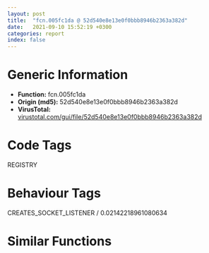 ```yaml
---
layout: post
title:  "fcn.005fc1da @ 52d540e8e13e0f0bbb8946b2363a382d"
date:   2021-09-10 15:52:19 +0300
categories: report
index: false
---
```


# Generic Information
- **Function:** fcn.005fc1da
- **Origin (md5):** 52d540e8e13e0f0bbb8946b2363a382d
- **VirusTotal:** [virustotal.com/gui/file/52d540e8e13e0f0bbb8946b2363a382d][virustotal_ref]

# Code Tags
<span class="tag" id="REGISTRY">REGISTRY</span>


# Behaviour Tags
<span class="bhv-tag" id="CREATES_SOCKET_LISTENER">CREATES_SOCKET_LISTENER / 0.02142218961080634</span>

# Similar Functions
<script type="text/javascript" src="https://www.gstatic.com/charts/loader.js"></script>
<script type="text/javascript">

    google.charts.load('current', {'packages':['corechart']});
    google.charts.setOnLoadCallback(drawChart);

    function drawChart() {
    var data = new google.visualization.DataTable();
        data.addColumn('number', 'X');
        data.addColumn('number', 'Y');
        data.addColumn({type: 'string', role: 'tooltip', 'p': {'html': true}});
        data.addColumn({'type': 'string', 'role': 'style'});
        
        data.addRows([
    [6639.6806640625, -17000.13671875, '<b><a href="/report/fcn.005fc1da@52d540e8e13e0f0bbb8946b2363a382d">fcn.005fc1da</a><br>@52d540e8e13e0f0bbb8946b2363a382d</b><br>', 'point { fill-color: #e0440e; }'],
[-6639.6806640625, 17000.134765625, '<b><a href="/report/fcn.10005f30@4c3818fdf32d89a09257dbc9d3e142ea">fcn.10005f30</a><br>@4c3818fdf32d89a09257dbc9d3e142ea</b><br>', 'null'],

        ]);

    var options = {
        title: 'Similarity Plot',
        legend: 'none',
        colors: ['#dedbd9', '#e6693e', '#ec8f6e', '#f3b49f', '#f6c7b6'],
        tooltip: {isHtml: true, trigger: 'both'},
        explorer: {
        actions: ["dragToZoom", "rightClickToReset"],
        },
        chartArea: {
        width: '80%',
        height: '80%'
        },
        width: '100%',
        height: '100%'
    };

    var chart = new google.visualization.ScatterChart(document.getElementById('chart_div'));

    chart.draw(data, options);
    }
    
</script>


<div id="chart_div" style="width: 100%px; height: 100%;"></div>

# Disassembled Code
{% highlight nasm %}

push ebp
lea ebp, [esp-0x2108]
mov eax, 0x2108
call fcn.00607200
push 0xffffffffffffffff
push 0x66b2e4
mov eax, dword
push eax
sub esp, 0x20
mov eax, dword[section..data]
xor eax, ebp
mov dword[ebp+0x2104], eax
push ebx
push esi
push edi
push eax
lea eax, [ebp-0xc]
mov dword
mov dword[ebp-0x10], esp
mov edi, ecx
mov dword[ebp-0x18], edi
mov dword[ebp-0x28], edi
mov ebx, dword[ebp+0x2110]
mov dword[ebp-0x24], ebx
mov eax, dword[ebp+0x2114]
mov dword[ebp-0x1c], eax
mov eax, dword[ebp+0x2118]
mov dword[ebp-0x2c], eax
xor esi, esi
mov dword[ebp-0x14], esi
lea eax, [ebp+0x104]
push eax
call fcn.005fdd27
test eax, eax
js 0x5fc54a
lea eax, [ebp-0x14]
push eax
lea eax, [ebp+0x104]
push eax
call fcn.0060198f
pop ecx
pop ecx
mov ecx, edi
test eax, eax
jne 0x5fc27d
push 0x20f
call fcn.005fd852
jmp 0x5fc54a
call fcn.0060119c
lea eax, [ebp+0x104]
push eax
mov ecx, edi
call fcn.005fdd27
test eax, eax
js 0x5fc54a
movzx eax, word[ebp-0x14]
sub eax, 8
je 0x5fc515
sub eax, 9
je 0x5fc3f9
dec eax
dec eax
je 0x5fc391
sub eax, 0x3ff5
jne 0x5fc537
lea ecx, [ebp+0x104]
lea edx, [ecx+2]
mov ax, word[ecx]
add ecx, 2
cmp ax, si
jne 0x5fc2ca
sub ecx, edx
sar ecx, 1
lea edi, [ecx+2]
lea ecx, [ebp]
call fcn.005f07e0
mov dword[ebp-4], esi
mov byte[ebp-4], 1
push edi
lea ecx, [ebp]
call fcn.005fc58b
mov dword[ebp-4], esi
jmp 0x5fc30a
lea ecx, [ebp]
call fcn.00550ed0
mov edi, eax
test edi, edi
je 0x5fc37a
lea ebx, [ebp+0x104]
cmp word[ebp+0x104], 0
je 0x5fc35e
push ebx
call dword[sym.imp.USER32.dll_CharNextW]
movzx ecx, word[ebx]
cmp ecx, 0x5c
jne 0x5fc350
cmp word[eax], 0x30
jne 0x5fc350
xor ecx, ecx
mov word[edi], cx
add edi, 2
push eax
call dword[sym.imp.USER32.dll_CharNextW]
mov ebx, eax
jmp 0x5fc359
mov word[edi], cx
add edi, 2
add ebx, 2
cmp word[ebx], si
jne 0x5fc328
xor eax, eax
mov dword[edi], eax
lea ecx, [ebp]
call fcn.00550ed0
push eax
push dword[ebp-0x1c]
mov ecx, dword[ebp-0x24]
call fcn.00601081
mov esi, eax
jmp 0x5fc37d
push 0xe
pop esi
or dword[ebp-4], 0xffffffff
lea ecx, [ebp]
call fcn.005fb1bd
mov edi, dword[ebp-0x18]
jmp 0x5fc52a
lea ecx, [ebp-0x18]
call fcn.0058f220
mov dword[ebp-4], 3
push 0x400
lea eax, [ebp+0x104]
push eax
call fcn.005f0250
pop ecx
pop ecx
lea ecx, [ebp-0x20]
push ecx
push esi
push esi
push eax
call dword[sym.imp.OLEAUT32.dll_VarUI4FromDisp]
mov esi, eax
test esi, esi
jns 0x5fc3d9
or dword[ebp-4], 0xffffffff
lea ecx, [ebp-0x18]
call fcn.005bafa0
mov eax, esi
jmp 0x5fc54a
push dword[ebp-0x20]
push dword[ebp-0x1c]
mov ecx, ebx
call fcn.00601067
mov esi, eax
or dword[ebp-4], 0xffffffff
lea ecx, [ebp-0x18]
call fcn.005bafa0
jmp 0x5fc52a
lea ebx, [ebp+0x104]
lea ecx, [ebx+2]
mov ax, word[ebx]
add ebx, 2
cmp ax, si
jne 0x5fc402
sub ebx, ecx
sar ebx, 1
mov dword[ebp-0x14], ebx
test bl, 1
je 0x5fc423
mov eax, 0x80004005
jmp 0x5fc54a
mov eax, ebx
cdq
sub eax, edx
mov edi, eax
sar edi, 1
mov dword[ebp-0x20], edi
lea ecx, [ebp]
call fcn.005f07e0
mov dword[ebp-4], 4
mov byte[ebp-4], 5
push edi
lea ecx, [ebp]
call fcn.005fc56f
mov dword[ebp-4], 4
jmp 0x5fc46f
lea ecx, [ebp]
call fcn.00550ed0
test eax, eax
jne 0x5fc489
or dword[ebp-4], 0xffffffff
lea ecx, [ebp]
call fcn.005fb1bd
jmp 0x5fc419
push edi
push esi
push eax
call fcn.00607880
add esp, 0xc
mov dword[ebp-0x14], esi
test ebx, ebx
jle 0x5fc4e3
lea ecx, [ebp]
call fcn.00550ed0
mov edi, eax
mov ecx, dword[ebp-0x14]
mov eax, ecx
cdq
sub eax, edx
mov esi, eax
sar esi, 1
movzx ecx, word[ebp+ecx*2+0x104]
push ecx
call fcn.005fd2b7
pop ecx
mov edx, dword[ebp-0x14]
and edx, 1
shl edx, 2
push 4
pop ecx
sub ecx, edx
shl al, cl
or byte[edi+esi], al
mov eax, dword[ebp-0x14]
inc eax
mov dword[ebp-0x14], eax
cmp eax, ebx
jl 0x5fc49b
xor esi, esi
mov edi, dword[ebp-0x20]
push edi
lea ecx, [ebp]
call fcn.00550ed0
push eax
push 3
push esi
push dword[ebp-0x1c]
mov ecx, dword[ebp-0x24]
call fcn.00550ed0
push eax
call dword[sym.imp.ADVAPI32.dll_RegSetValueExW]
mov esi, eax
or dword[ebp-4], 0xffffffff
lea ecx, [ebp]
call fcn.005fb1bd
jmp 0x5fc389
push 1
lea eax, [ebp+0x104]
push eax
push dword[ebp-0x1c]
mov ecx, ebx
call fcn.006010da
mov esi, eax
test esi, esi
je 0x5fc537
push esi
call fcn.005fc9b1
pop ecx
jmp 0x5fc54a
push dword[ebp-0x2c]
mov ecx, edi
call fcn.005fdd27
xor ecx, ecx
test eax, eax
cmovs ecx, eax
mov eax, ecx
mov ecx, dword[ebp-0xc]
mov dword
pop ecx
pop edi
pop esi
pop ebx
mov ecx, dword[ebp+0x2104]
xor ecx, ebp
call fcn.006060c4
lea esp, [ebp+0x2108]
pop ebp
ret 0xc

{% endhighlight %}

[virustotal_ref]: https://www.virustotal.com/gui/file/52d540e8e13e0f0bbb8946b2363a382d